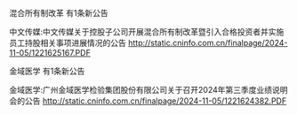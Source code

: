混合所有制改革 有1条新公告 

中文传媒:中文传媒关于控股子公司开展混合所有制改革暨引入合格投资者并实施员工持股相关事项进展情况的公告 http://static.cninfo.com.cn/finalpage/2024-11-05/1221625167.PDF 

金域医学 有1条新公告 

金域医学:广州金域医学检验集团股份有限公司关于召开2024年第三季度业绩说明会的公告 http://static.cninfo.com.cn/finalpage/2024-11-05/1221624382.PDF 

